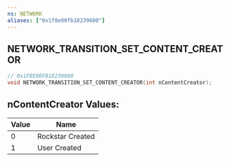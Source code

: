 ```yaml
---
ns: NETWORK
aliases: ["0x1f8e00fb18239600"]
---
```

## NETWORK_TRANSITION_SET_CONTENT_CREATOR

```c
// 0x1F8E00FB18239600
void NETWORK_TRANSITION_SET_CONTENT_CREATOR(int nContentCreator);
```

## nContentCreator Values:
| Value | Name |
| --- | --- |
| 0 | Rockstar Created |
| 1 | User Created |

